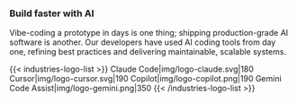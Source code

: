 ### Build faster with AI

Vibe-coding a prototype in days is one thing; shipping production-grade AI software
is another. Our developers have used AI coding tools from day one, refining best
practices and delivering maintainable, scalable systems.

{{< industries-logo-list >}}
Claude Code|img/logo-claude.svg|180
Cursor|img/logo-cursor.svg|190
Copilot|img/logo-copilot.png|190
Gemini Code Assist|img/logo-gemini.png|350
{{< /industries-logo-list >}}
